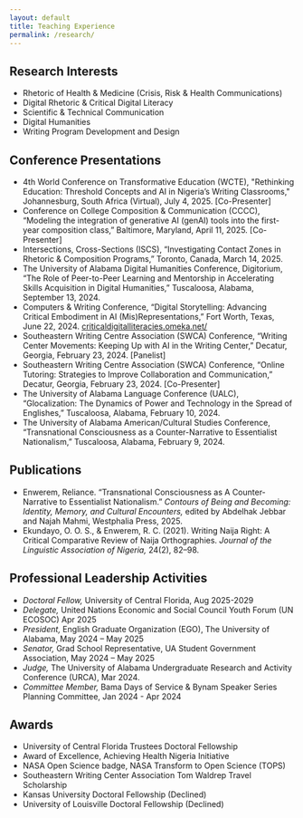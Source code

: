 ```yaml
---
layout: default
title: Teaching Experience
permalink: /research/
---
```


## Research Interests
- Rhetoric of Health & Medicine (Crisis, Risk & Health Communications)
- Digital Rhetoric & Critical Digital Literacy
- Scientific & Technical Communication
- Digital Humanities
- Writing Program Development and Design


## Conference Presentations
- 4th World Conference on Transformative Education (WCTE), "Rethinking Education: Threshold Concepts and AI in Nigeria’s Writing Classrooms," Johannesburg, South Africa (Virtual), July 4, 2025. [Co-Presenter] 
- Conference on College Composition & Communication (CCCC), “Modeling the integration of generative AI (genAI) tools into the first-year composition class,” Baltimore, Maryland, April 11, 2025. [Co-Presenter]
- Intersections, Cross-Sections (ISCS), “Investigating Contact Zones in Rhetoric & Composition Programs,” Toronto, Canada, March 14, 2025. 
- The University of Alabama Digital Humanities Conference, Digitorium, “The Role of Peer-to-Peer Learning and Mentorship in Accelerating Skills Acquisition in Digital Humanities,” Tuscaloosa, Alabama, September 13, 2024.
- Computers & Writing Conference, “Digital Storytelling: Advancing Critical Embodiment in AI (Mis)Representations,” Fort Worth, Texas, June 22, 2024. [criticaldigitalliteracies.omeka.net/](https://criticaldigitalliteracies.omeka.net/)
- Southeastern Writing Centre Association (SWCA) Conference, “Writing Center Movements: Keeping Up with AI in the Writing Center,” Decatur, Georgia, February 23, 2024. [Panelist]
- Southeastern Writing Centre Association (SWCA) Conference, “Online Tutoring: Strategies to Improve Collaboration and Communication,” Decatur, Georgia, February 23, 2024. [Co-Presenter]
- The University of Alabama Language Conference (UALC), “Glocalization: The Dynamics of Power and Technology in the Spread of Englishes,” Tuscaloosa, Alabama, February 10, 2024. 
- The University of Alabama American/Cultural Studies Conference, “Transnational Consciousness as a Counter-Narrative to Essentialist Nationalism,” Tuscaloosa, Alabama, February 9, 2024.


## Publications
- Enwerem, Reliance. “Transnational Consciousness as A Counter-Narrative to Essentialist Nationalism.” *Contours of Being and Becoming: Identity, Memory, and Cultural Encounters,* edited by Abdelhak Jebbar and Najah Mahmi, Westphalia Press, 2025.
- Ekundayo, O. O. S., & Enwerem, R. C. (2021). Writing Naija Right: A Critical Comparative Review of Naija Orthographies. *Journal of the Linguistic Association of Nigeria,* 24(2), 82–98.


## Professional Leadership Activities
- *Doctoral Fellow,* University of Central Florida, Aug 2025-2029
- *Delegate,* United Nations Economic and Social Council Youth Forum (UN ECOSOC)	Apr 2025
- *President,* English Graduate Organization (EGO), The University of Alabama,	May 2024 – May 2025
- *Senator,* Grad School Representative, UA Student Government Association,	May 2024 – May 2025
- *Judge,* The University of Alabama Undergraduate Research and Activity Conference (URCA), Mar 2024.
- *Committee Member,* Bama Days of Service & Bynam Speaker Series Planning Committee,	Jan 2024 - Apr 2024

## Awards
- University of Central Florida Trustees Doctoral Fellowship	
- Award of Excellence, Achieving Health Nigeria Initiative	
- NASA Open Science badge, NASA Transform to Open Science (TOPS)
- Southeastern Writing Center Association Tom Waldrep Travel Scholarship
- Kansas University Doctoral Fellowship (Declined)
- University of Louisville Doctoral Fellowship (Declined)
   

